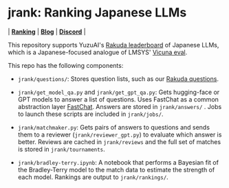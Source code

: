 # jrank: Ranking Japanese LLMs 

| [**Ranking**](https://yuzuai.jp/benchmark) |
[**Blog**](https://yuzuai.jp/blog/rakuda) |
[**Discord**](https://discord.com/invite/bHB9e2rq2r) |


This repository supports YuzuAI's [Rakuda leaderboard](https://yuzuai.jp/benchmark) of Japanese LLMs, which is a Japanese-focused analogue of LMSYS' [Vicuna eval](https://lmsys.org/vicuna_eval/).

This repo has the following components:

- `jrank/questions/`: Stores question lists, such as our [Rakuda questions](https://huggingface.co/datasets/yuzuai/rakuda-questions).

- `jrank/get_model_qa.py` and `jrank/get_gpt_qa.py`: Gets hugging-face or GPT models to answer a list of questions. Uses FastChat as a common abstraction layer [FastChat](https://github.com/lm-sys/FastChat). Answers are stored in `jrank/answers/` . Jobs to launch these scripts are included in `jrank/jobs/`.

- `jrank/matchmaker.py`: Gets pairs of answers to questions and sends them to a reviewer (`jrank/reviewer_gpt.py`) to evaluate which answer is better. Reviews are cached in `jrank/reviews` and the full set of matches is stored in `jrank/tournaments`.

- `jrank/bradley-terry.ipynb`: A notebook that performs a Bayesian fit of the Bradley-Terry model to the match data to estimate the strength of each model. Rankings are output to `jrank/rankings/`.
